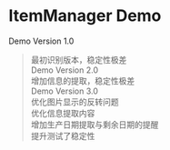 # ItemManager Demo
Demo Version 1.0   
>最初识别版本，稳定性极差   
Demo Version 2.0   
>增加信息的提取，稳定性极差    
Demo Version 3.0   
    优化图片显示的反转问题   
    优化信息提取内容   
    增加生产日期提取与剩余日期的提醒   
    提升测试了稳定性   
